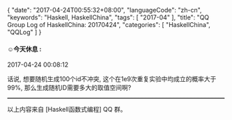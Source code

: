 {
  "date": "2017-04-24T00:55:32+08:00",
  "languageCode": "zh-cn",
  "keywords": "Haskell, HaskellChina",
  "tags": [
    "2017-04"
  ],
  "title": "QQ Group Log of HaskellChina: 20170424",
  "categories": [
    "HaskellChina", "QQLog"
  ]
}



#### ☺今天休息 :

<span class="article-duration">2017-04-24 00:08:12</span>

话说, 想要随机生成100个id不冲突, 这个在1e9次重复实验中均成立的概率大于99%, 那么生成随机ID需要多大的取值空间啊?

<hr style="border-top: 1px dotted grey;width:99%"/>




以上内容来自 [Haskell函数式编程] QQ 群。

